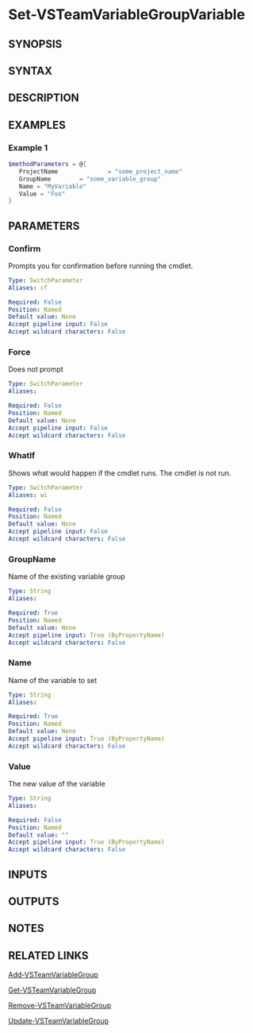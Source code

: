 <!-- #include "./common/header.md" -->

# Set-VSTeamVariableGroupVariable

## SYNOPSIS

<!-- #include "./synopsis/Set-VSTeamVariableGroupVariable.md" -->

## SYNTAX

## DESCRIPTION

<!-- #include "./synopsis/Set-VSTeamVariableGroupVariable.md" -->

## EXAMPLES

### Example 1

```powershell
$methodParameters = @{
   ProjectName              = "some_project_name"
   GroupName        = "some_variable_group"
   Name = "MyVariable"
   Value = "Foo"
}

```

## PARAMETERS

### Confirm

Prompts you for confirmation before running the cmdlet.

```yaml
Type: SwitchParameter
Aliases: cf

Required: False
Position: Named
Default value: None
Accept pipeline input: False
Accept wildcard characters: False
```

### Force

Does not prompt

```yaml
Type: SwitchParameter
Aliases:

Required: False
Position: Named
Default value: None
Accept pipeline input: False
Accept wildcard characters: False
```

### WhatIf

Shows what would happen if the cmdlet runs.
The cmdlet is not run.

```yaml
Type: SwitchParameter
Aliases: wi

Required: False
Position: Named
Default value: None
Accept pipeline input: False
Accept wildcard characters: False
```

### GroupName

Name of the existing variable group

```yaml
Type: String
Aliases:

Required: True
Position: Named
Default value: None
Accept pipeline input: True (ByPropertyName)
Accept wildcard characters: False
```

### Name

Name of the variable to set

```yaml
Type: String
Aliases:

Required: True
Position: Named
Default value: None
Accept pipeline input: True (ByPropertyName)
Accept wildcard characters: False
```

### Value

The new value of the variable

```yaml
Type: String
Aliases:

Required: False
Position: Named
Default value: ""
Accept pipeline input: True (ByPropertyName)
Accept wildcard characters: False
```

<!-- #include "./params/projectName.md" -->

## INPUTS

## OUTPUTS

## NOTES

<!-- #include "./common/prerequisites.md" -->

## RELATED LINKS



[Add-VSTeamVariableGroup](Add-VSTeamVariableGroup.md)

[Get-VSTeamVariableGroup](Get-VSTeamVariableGroup.md)

[Remove-VSTeamVariableGroup](Remove-VSTeamVariableGroup.md)

[Update-VSTeamVariableGroup](Update-VSTeamVariableGroup.md)
